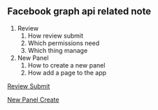 ## Facebook graph api related note

1. Review
    1. How review submit
    2. Which permissions need
    3. Which thing manage
2. New Panel
    1. How to create a new panel
    2. How add a page to the app

[Review Submit][Review Submit]  

[New Panel Create][New Panel Create]

[Review Submit]: https://docs.google.com/document/d/1S95BW4Sur3tIBrdPT2E5qytc0W8AoJ8ZjfUesOfaYqg/edit
[New Panel Create]: https://docs.google.com/document/d/1GZAXJjZ-FGJfSVnBz4Dnxb_JFYAIkjrjYo-4hDiWy08/edit?addon_store#heading=h.arty3ljmzvux
